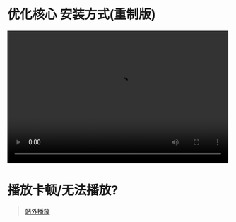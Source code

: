 # 优化核心 安装方式(重制版)

<video src="video.mp4" controls="controls" width="500" height="300">播放失败</video>

# 播放卡顿/无法播放?

> [站外播放](https://www.bilibili.com/video/BV1aa411p7s6?spm_id_from=333.999.0.0)